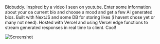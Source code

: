 Biobuddy. Inspired by a video I seen on youtube. Enter some information about your oa current bio and choose a mood and get a few AI generated bios. Built with NextJS and some DB for storing likes (i havent chose yet or many not need). Hosted with Vercel and using Vercel edge functions to stream generated responses in real time to client. Cool!



![Screenshot](https://user-images.githubusercontent.com/8199069/216249639-0d6f6d75-6021-4b9d-b4e6-ea685108b7ec.png)
